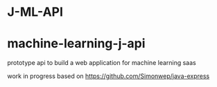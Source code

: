 # J-ML-API
# machine-learning-j-api
prototype api to build a web application for machine learning saas

work in progress
based on https://github.com/Simonwep/java-express

